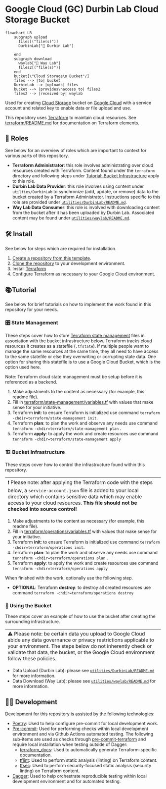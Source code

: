 # Google Cloud (GC) Durbin Lab Cloud Storage Bucket

```mermaid
flowchart LR
    subgraph upload
      files[("file(s)")]
      DurbinLab["👤 Durbin Lab"]

    end
    subgraph download
      waylab["👤 Way Lab"]
      files2[("file(s)")]
    end
    bucket[\"Cloud Storage\n Bucket"/]
    files --> |to| bucket
    DurbinLab --> |uploads| files
    bucket --> |provides\naccess to| files2
    files2 --> |received by| waylab

```

Used for creating [Cloud Storage](https://cloud.google.com/storage/) bucket on [Google Cloud](https://cloud.google.com/) with a service account and related key to enable data or file upload and use.

This repository uses [Terraform](https://developer.hashicorp.com/terraform/intro) to maintain cloud resources. See [terraform/README.md](terraform/README.md) for documentation on Terraform elements.

## 👥 Roles

See below for an overview of roles which are important to context for various parts of this repository.

- __Terraform Administrator__: this role involves administrating over cloud resources created with Terraform. Content found under the `terraform` directory and following steps under [Tutorial: Bucket Infrastructure](#%EF%B8%8F-bucket-infrastructure) apply to this role.
- __Durbin Lab Data Provider__: this role involves using content under `utilties/DurbinLab` to synchronize (add, update, or remove) data to the bucket created by a Terraform Administrator. Instructions specific to this role are provided under [`utilities/DurbinLab/README.md`](utilities/DurbinLab/README.md).
- __Way Lab Data Consumer__: this role is involved with downloading content from the bucket after it has been uploaded by Durbin Lab. Associated content may be found under [`utilities/waylab/README.md`](utilities/waylab/README.md).

## 🛠️ Install

See below for steps which are required for installation.

1. [Create a repository from this template](https://docs.github.com/en/repositories/creating-and-managing-repositories/creating-a-repository-from-a-template).
1. [Clone the repository](https://docs.github.com/en/repositories/creating-and-managing-repositories/cloning-a-repository) to your development environment.
1. Install [Terraform](https://developer.hashicorp.com/terraform/tutorials/aws-get-started/install-cli)
1. Configure Terraform as necessary to your Google Cloud environment.

## :books:Tutorial

See below for brief tutorials on how to implement the work found in this repository for your needs.

### 🎛️ State Management

These steps cover how to store [Terraform state management](https://developer.hashicorp.com/terraform/language/state) files in association with the bucket infrastructure below. Terraform tracks cloud resources it creates as a statefile (`.tfstate`). If multiple people want to manage the same resources at the same time, they all need to have access to the same statefile or else they overwriting or corrupting state data. One option for sharing this statefile is to use a Google Cloud Bucket, which is the option used here.

Note: Terraform cloud state management must be setup before it is referenced as a backend.

1. Make adjustments to the content as necessary (for example, this readme file).
1. Fill in [terraform/state-management/variables.tf](terraform/variables.tf) with values that make sense for your initiative.
1. Terraform __init__: to ensure Terraform is initialized use command `terraform -chdir=terraform/state-management init`.
1. Terraform __plan__: to plan the work and observe any needs use command `terraform -chdir=terraform/state-management plan` .
1. Terraform __apply__: to apply the work and create resources use command `terraform -chdir=terraform/state-management apply`

### 🏗️ Bucket Infrastructure

These steps cover how to control the infrastructure found within this repository.

| <span style="text-align:left;float:left;font-weight:normal;">:exclamation:  Please note: after applying the Terraform code with the steps below, a `service-account.json` file is added to your local directory which contains sensitive data which may enable access to your cloud resources. __This file should not be checked into source control!__</span>   |
|-----------------------------------------|

1. Make adjustments to the content as necessary (for example, this readme file).
1. Fill in [terraform/operations/variables.tf](terraform/variables.tf) with values that make sense for your initiative.
1. Terraform __init__: to ensure Terraform is initialized use command `terraform -chdir=terraform/operations init`.
1. Terraform __plan__: to plan the work and observe any needs use command `terraform -chdir=terraform/operations plan` .
1. Terraform __apply__: to apply the work and create resources use command `terraform -chdir=terraform/operations apply`

When finished with the work, optionally use the following step.

- __OPTIONAL__: Terraform __destroy__: to destroy all created resources use command `terraform -chdir=terraform/operations destroy`

### 📁 Using the Bucket

These steps cover an example of how to use the bucket after creating the surrounding infrastructure.

| <span style="text-align:left;float:left;font-weight:normal;"> ⚠️  Please note: be certain data you upload to Google Cloud abide any data governance or privacy restrictions applicable to your environment. The steps below do not inherently check or validate that data, the bucket, or the Google Cloud environment follow these policies. </span>   |
|-----------------------------------------|

- Data Upload (Durbin Lab): please see [`utilities/DurbinLab/README.md`](utilities/DurbinLab/README.md) for more information.
- Data Download (Way Lab): please see [`utilities/waylab/README.md`](utilities/waylab/README.md) for more information.

## 🧑‍💻 Development

Development for this repository is assisted by the following technologies:

- [Poetry](https://python-poetry.org/docs/): Used to help configure pre-commit for local development work.
- [Pre-commit](https://pre-commit.com): Used for performing checks within local development environment and via Github Actions automated testing. The following sub-items are used as checks through [pre-commit-terraform](https://github.com/antonbabenko/pre-commit-terraform) and require local installation when testing outside of Dagger:
  - [terraform_docs](https://github.com/terraform-docs/terraform-docs/): Used to automatically generate Terraform-specific documentation.
  - [tflint](https://github.com/terraform-linters/tflint): Used to perform static analysis (linting) on Terraform content.
  - [tfsec](https://github.com/aquasecurity/tfsec): Used to perform security-focused static analysis (security linting) on Terraform content.
- [Dagger](https://docs.dagger.io/): Used to help orchestrate reproducible testing within local development environment and for automated testing.
